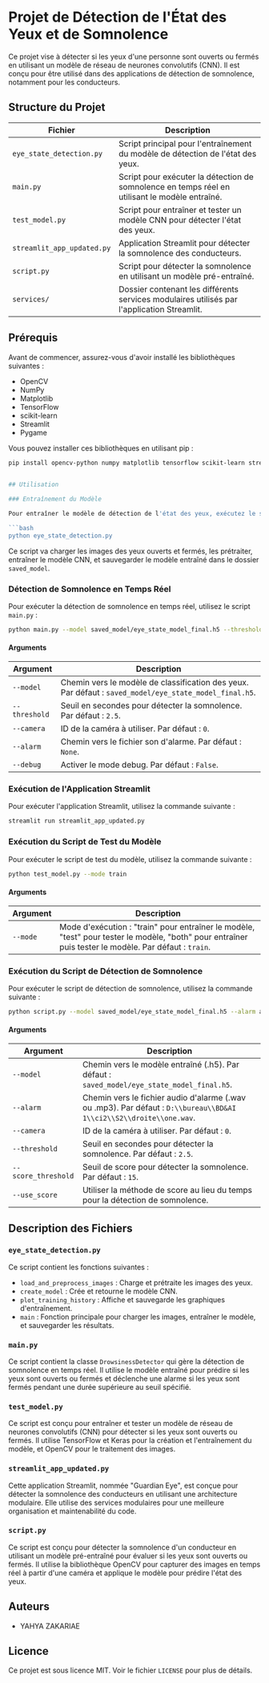 
# Projet de Détection de l'État des Yeux et de Somnolence

Ce projet vise à détecter si les yeux d'une personne sont ouverts ou fermés en utilisant un modèle de réseau de neurones convolutifs (CNN). Il est conçu pour être utilisé dans des applications de détection de somnolence, notamment pour les conducteurs.

## Structure du Projet

| Fichier | Description |
|---------|-------------|
| `eye_state_detection.py` | Script principal pour l'entraînement du modèle de détection de l'état des yeux. |
| `main.py` | Script pour exécuter la détection de somnolence en temps réel en utilisant le modèle entraîné. |
| `test_model.py` | Script pour entraîner et tester un modèle CNN pour détecter l'état des yeux. |
| `streamlit_app_updated.py` | Application Streamlit pour détecter la somnolence des conducteurs. |
| `script.py` | Script pour détecter la somnolence en utilisant un modèle pré-entraîné. |
| `services/` | Dossier contenant les différents services modulaires utilisés par l'application Streamlit. |

## Prérequis

Avant de commencer, assurez-vous d'avoir installé les bibliothèques suivantes :

- OpenCV
- NumPy
- Matplotlib
- TensorFlow
- scikit-learn
- Streamlit
- Pygame

Vous pouvez installer ces bibliothèques en utilisant pip :

```bash
pip install opencv-python numpy matplotlib tensorflow scikit-learn streamlit pygame
 

## Utilisation

### Entraînement du Modèle

Pour entraîner le modèle de détection de l'état des yeux, exécutez le script `eye_state_detection.py` :

```bash
python eye_state_detection.py
```

Ce script va charger les images des yeux ouverts et fermés, les prétraiter, entraîner le modèle CNN, et sauvegarder le modèle entraîné dans le dossier `saved_model`.

### Détection de Somnolence en Temps Réel

Pour exécuter la détection de somnolence en temps réel, utilisez le script `main.py` :

```bash
python main.py --model saved_model/eye_state_model_final.h5 --threshold 2.5 --camera 0 --alarm alarm_sound.wav
```

#### Arguments

| Argument | Description |
|----------|-------------|
| `--model` | Chemin vers le modèle de classification des yeux. Par défaut : `saved_model/eye_state_model_final.h5`. |
| `--threshold` | Seuil en secondes pour détecter la somnolence. Par défaut : `2.5`. |
| `--camera` | ID de la caméra à utiliser. Par défaut : `0`. |
| `--alarm` | Chemin vers le fichier son d'alarme. Par défaut : `None`. |
| `--debug` | Activer le mode debug. Par défaut : `False`. |

### Exécution de l'Application Streamlit

Pour exécuter l'application Streamlit, utilisez la commande suivante :

```bash
streamlit run streamlit_app_updated.py
```

### Exécution du Script de Test du Modèle

Pour exécuter le script de test du modèle, utilisez la commande suivante :

```bash
python test_model.py --mode train
```

#### Arguments

| Argument | Description |
|----------|-------------|
| `--mode` | Mode d'exécution : "train" pour entraîner le modèle, "test" pour tester le modèle, "both" pour entraîner puis tester le modèle. Par défaut : `train`. |

### Exécution du Script de Détection de Somnolence

Pour exécuter le script de détection de somnolence, utilisez la commande suivante :

```bash
python script.py --model saved_model/eye_state_model_final.h5 --alarm alarm_sound.wav --camera 0 --threshold 2.5
```

#### Arguments

| Argument | Description |
|----------|-------------|
| `--model` | Chemin vers le modèle entraîné (.h5). Par défaut : `saved_model/eye_state_model_final.h5`. |
| `--alarm` | Chemin vers le fichier audio d'alarme (.wav ou .mp3). Par défaut : `D:\\bureau\\BD&AI 1\\ci2\\S2\\droite\\one.wav`. |
| `--camera` | ID de la caméra à utiliser. Par défaut : `0`. |
| `--threshold` | Seuil en secondes pour détecter la somnolence. Par défaut : `2.5`. |
| `--score_threshold` | Seuil de score pour détecter la somnolence. Par défaut : `15`. |
| `--use_score` | Utiliser la méthode de score au lieu du temps pour la détection de somnolence. |

## Description des Fichiers

### `eye_state_detection.py`

Ce script contient les fonctions suivantes :

- `load_and_preprocess_images` : Charge et prétraite les images des yeux.
- `create_model` : Crée et retourne le modèle CNN.
- `plot_training_history` : Affiche et sauvegarde les graphiques d'entraînement.
- `main` : Fonction principale pour charger les images, entraîner le modèle, et sauvegarder les résultats.

### `main.py`

Ce script contient la classe `DrowsinessDetector` qui gère la détection de somnolence en temps réel. Il utilise le modèle entraîné pour prédire si les yeux sont ouverts ou fermés et déclenche une alarme si les yeux sont fermés pendant une durée supérieure au seuil spécifié.

### `test_model.py`

Ce script est conçu pour entraîner et tester un modèle de réseau de neurones convolutifs (CNN) pour détecter si les yeux sont ouverts ou fermés. Il utilise TensorFlow et Keras pour la création et l'entraînement du modèle, et OpenCV pour le traitement des images.

### `streamlit_app_updated.py`

Cette application Streamlit, nommée "Guardian Eye", est conçue pour détecter la somnolence des conducteurs en utilisant une architecture modulaire. Elle utilise des services modulaires pour une meilleure organisation et maintenabilité du code.

### `script.py`

Ce script est conçu pour détecter la somnolence d'un conducteur en utilisant un modèle pré-entraîné pour évaluer si les yeux sont ouverts ou fermés. Il utilise la bibliothèque OpenCV pour capturer des images en temps réel à partir d'une caméra et applique le modèle pour prédire l'état des yeux.

## Auteurs

- YAHYA ZAKARIAE

## Licence

Ce projet est sous licence MIT. Voir le fichier `LICENSE` pour plus de détails.
